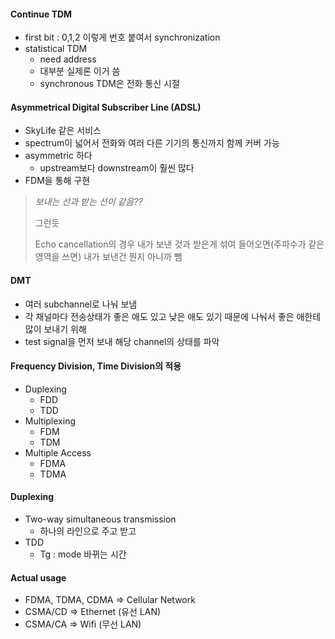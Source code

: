 #### Continue TDM

* first bit : 0,1,2 이렇게 번호 붙여서 synchronization
* statistical TDM
    * need address
    * 대부분 실제론 이거 씀
    * synchronous TDM은 전화 통신 시절
    
#### Asymmetrical Digital Subscriber Line (ADSL)

* SkyLife 같은 서비스
* spectrum이 넓어서 전화와 여러 다른 기기의 통신까지 함께 커버 가능
* asymmetric 하다
    * upstream보다 downstream이 훨씬 많다
* FDM을 통해 구현

> *보내는 선과 받는 선이 같음??*
>
> 그런듯
>
> Echo cancellation의 경우 내가 보낸 것과 받은게 섞여 들어오면(주파수가 같은 영역을 쓰면) 내가 보낸건 뭔지 아니까 뺌


#### DMT

* 여러 subchannel로 나눠 보냄
* 각 채널마다 전송상태가 좋은 애도 있고 낮은 애도 있기 때문에 나눠서 좋은 애한테 많이 보내기 위해
* test signal을 먼저 보내 해당 channel의 상태를 파악


#### Frequency Division, Time Division의 적용

* Duplexing
    * FDD
    * TDD
* Multiplexing
    * FDM
    * TDM
* Multiple Access
    * FDMA
    * TDMA
    
#### Duplexing

* Two-way simultaneous transmission
    * 하나의 라인으로 주고 받고
* TDD
    * Tg : mode 바뀌는 시간
    
#### Actual usage

* FDMA, TDMA, CDMA => Cellular Network
* CSMA/CD => Ethernet (유선 LAN)
* CSMA/CA => Wifi (무선 LAN)
